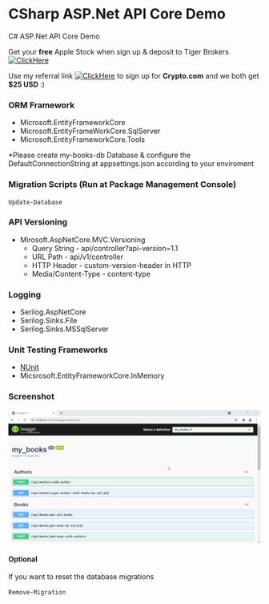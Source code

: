 # CSharp ASP.Net API Core Demo

C# ASP.Net API Core Demo

Get your **free** Apple Stock when sign up & deposit to Tiger Brokers
[![ClickHere](https://img.shields.io/badge/ClickMe-success?logo=Cliqz&?style=for-the-badge)](https://www.tigerbrokers.com.sg/activity/market/2022/welcome-sgp?template=AC1665389958774ybmreB&is_invite=true&utm_campaign=AC1665474511368tEOtbt&adcode=AC1665474511368tEOtbt&utm_medium=more_share&skin=1&edition=fundamental&shareID=fe086bba2a43a2b41bfc5bce405eea86&platform=android&account_display=standard&original_module=my_profile_activity&invite=E9WV2L&lang=en_US&utm_source=invite)

Use my referral link [![ClickHere](https://img.shields.io/badge/ClickMe-success?logo=Cliqz&?style=for-the-badge)](https://crypto.com/app/gmdvtgv38s) to sign up for **Crypto.com** and we both get **$25 USD** :)

### ORM Framework

- Microsoft.EntityFrameworkCore
- Microsoft.EntityFrameWorkCore.SqlServer
- Microsoft.EntityFrameworkCore.Tools

*Please create my-books-db Database & configure the DefaultConnectionString at appsettings.json according to your enviroment

### Migration Scripts (Run at Package Management Console)

```
Update-Database
```

### API Versioning

- Mirosoft.AspNetCore.MVC.Versioning
  - Query String - api/controller?api-version=1.1
  - URL Path  - api/v1/controller
  - HTTP Header - custom-version-header in HTTP
  - Media/Content-Type - content-type


### Logging

- Serilog.AspNetCore
- Serilog.Sinks.File
- Serilog.Sinks.MSSqlServer


### Unit Testing Frameworks

- [NUnit](https://nunit.org/)
- Micsrosoft.EntityFrameworkCore.InMemory

### Screenshot
<img src="https://github.com/ongyishen/CSharpWebAPICoreDemo/blob/main/Sample.gif?raw=true" />


#### Optional

If you want to reset the database migrations
```
Remove-Migration
```
